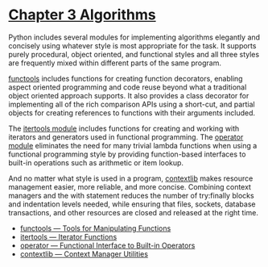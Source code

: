 # [Chapter 3 Algorithms](https://pymotw.com/3/algorithm_tools.html)

Python includes several modules for implementing algorithms elegantly and concisely using whatever style is most appropriate for the task. It supports purely procedural, object oriented, and functional styles and all three styles are frequently mixed within different parts of the same program.

[functools](https://pymotw.com/3/functools/index.html#module-functools) includes functions for creating function decorators, enabling aspect oriented programming and code reuse beyond what a traditional object oriented approach supports. It also provides a class decorator for implementing all of the rich comparison APIs using a short-cut, and partial objects for creating references to functions with their arguments included.

The [itertools module](https://pymotw.com/3/itertools/index.html#module-itertools) includes functions for creating and working with iterators and generators used in functional programming. The [operator module](https://pymotw.com/3/operator/index.html#module-operator) eliminates the need for many trivial lambda functions when using a functional programming style by providing function-based interfaces to built-in operations such as arithmetic or item lookup.

And no matter what style is used in a program, [contextlib](https://pymotw.com/3/contextlib/index.html#module-contextlib) makes resource management easier, more reliable, and more concise. Combining context managers and the with statement reduces the number of try:finally blocks and indentation levels needed, while ensuring that files, sockets, database transactions, and other resources are closed and released at the right time.

* [functools — Tools for Manipulating Functions](https://pymotw.com/3/functools/index.html)
* [itertools — Iterator Functions](https://pymotw.com/3/itertools/index.html)
* [operator — Functional Interface to Built-in Operators](https://pymotw.com/3/operator/index.html)
* [contextlib — Context Manager Utilities](https://pymotw.com/3/contextlib/index.html)